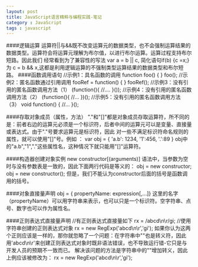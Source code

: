 ```yaml
---
layout: post
title: JavaScript语言精粹与编程实践-笔记
category : JavaScript
tags : javascript
---
```


####逻辑运算
运算符||与&&既不改变运算元的数据类型，也不会强制运算结果的数据类型。运算符会将运算元理解为布尔值，以进行布尔运算。运算过程支持布尔短路。因此我们
经常看到为了兼容性的写法 var a = b || c, 简化语句if(b) {c =x;}为 c = b && x,这都是利用逻辑运算的不强制类型运算结果的数据类型和布尔短路。
####函数调用语句
//示例1：具名函数的调用
function foo() {
}
foo();
//示例2：匿名函数通过引用调用
fooRef = function() {
}
fooRef();
//示例3：没有引用的匿名函数调用方法（1）
(function(){
//....
}());
//示例4：没有引用的匿名函数调用方法（2）
(function(){
//...
})();
//示例5：没有引用的匿名函数调用方法（3）
void function() {
//...
}();


####存取对象成员（属性，方法）
"."和"[]"都是对象成员存取运算符，所不同的是：前者右边的运算元必须是一个标识符，后者中间的运算元可以是变量、直接量或表达式。由于"."号要求运算元是标识符，因此
对一些不满足标识符命名规则的属性，就可以使用"[]"号。例如 ：
var obj = {
	'a.b': 1234,
	'1':456,
	'.':89
}
obj中的"a.b","1","."这些属性名，这种情况下就只能用"[]"运算符。


####构造器创建对象实例
new constructor[(arguments)]
语法中，当参数为空时与没有参数表是一致的，因此下面两行代码是等义的：
obj = new constructor;
obj = new constructor();
但是，我们不能认为constructor后面的括号是函数调用的括号。


####对象直接量声明
obj = { propertyName: expression[,...]}
这里的名字（propertyName）可以用字符串来表示，也可以只是一个标识符。空字符串、点号、数字也可以作为属性名。


####正则表达式直接量声明
//有正则表达式直接量如下
rx = /abcd\n\r/gi;
//使用字符串创建的正则表达式对象
rx = new RegExp('abcd\n\r','gi');
如果你认为这两个正则应该是一样的，那你就忽略了一个问题：在字符串中"\"也是转义符，因此用'abcd\n\r'来创建正则表达式对象时既非语法错误，也不导致运行错-它只是与开发人员的预期不一致而已。
解决该问题的方法是字符串中的"\"增加转义，因此上例应该被修改为：
rx = new RegExp('abcd\\n\\r','gi');